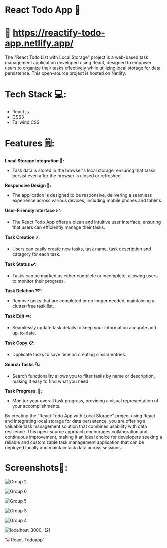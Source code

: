 # React Todo App 📝

# 🔗 https://reactify-todo-app.netlify.app/ 

The "React Todo List with Local Storage" project is a web-based task management application developed using React, designed to empower users to organize their tasks effectively while utilizing local storage for data persistence. This open-source project is hosted on Netlify.

# Tech Stack 💻:

* React js
* CSS3
* Tailwind CSS
  
# Features 🗒:

**Local Storage Integration 🔧:**

* Task data is stored in the browser's local storage, ensuring that tasks persist even after the browser is closed or refreshed.

**Responsive Design 📱:**

* The application is designed to be responsive, delivering a seamless experience across various devices, including mobile phones and tablets.

**User-Friendly Interface 📈:**

* The React Todo App offers a clean and intuitive user interface, ensuring that users can efficiently manage their tasks.
  
**Task Creation ⚡:**

* Users can easily create new tasks, task name, task description and catagory for each task.
  
**Task Status ✔️:**

* Tasks can be marked as either complete or incomplete, allowing users to monitor their progress.

**Task Deletion ➿:**

* Remove tasks that are completed or no longer needed, maintaining a clutter-free task list.

**Task Edit ✏️:**

*  Seamlessly update task details to keep your information accurate and up-to-date.

**Task Copy 📋:**

* Duplicate tasks to save time on creating similar entries.

**Search Tasks 🔍:**

* Search functionality allows you to filter tasks by name or description, making it easy to find what you need.

**Task Progress: 🔄:**

*  Monitor your overall task progress, providing a visual representation of your accomplishments.




By creating the "React Todo App with Local Storage" project using React and integrating local storage for data persistence, you are offering a valuable task management solution that combines usability with data resilience. This open-source approach encourages collaboration and continuous improvement, making it an ideal choice for developers seeking a reliable and customizable task management application that can be deployed locally and maintain task data across sessions.


# Screenshots📸:

![Group 2](https://github.com/iamvijay98/React-TodoApp/assets/133564952/75a908d5-e44c-40b5-9bea-29c305e8b30f)

![Group 6](https://github.com/iamvijay98/React-TodoApp/assets/133564952/efc14399-2800-4abe-8428-01205d06f56b)

![Group 5](https://github.com/iamvijay98/React-TodoApp/assets/133564952/26de7681-cdf4-4274-aad4-82d4ec160556)

![Group 3](https://github.com/iamvijay98/React-TodoApp/assets/133564952/d70bcf10-c0bb-4535-9c7a-ac92cd507f90)

![Group 4](https://github.com/iamvijay98/React-TodoApp/assets/133564952/ead2a137-f5e6-4645-9022-754ad59c796a)

![localhost_3000_ (2)](https://github.com/iamvijay98/React-TodoApp/assets/133564952/34f73c9c-6bb2-48a9-ad93-ef9e6bc25df3)


"# React-Todoapp" 
